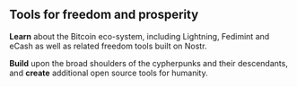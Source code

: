 ## Tools for freedom and prosperity

**Learn** about the Bitcoin eco-system, including Lightning, Fedimint and eCash as well as related freedom tools built on Nostr.

**Build** upon the broad shoulders of the cypherpunks and their descendants, and **create** additional open source tools for humanity.
